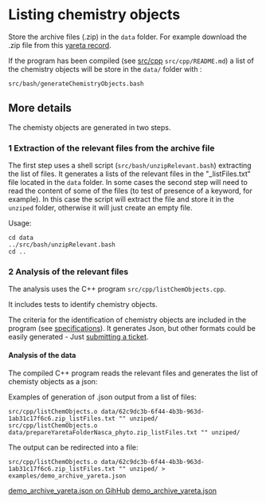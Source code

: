 # Listing chemistry objects

Store the archive files (.zip) in the `data` folder. For example download the .zip file from this [yareta record](https://yareta.unige.ch/frontend/archive/62c9dc3b-6f44-4b3b-963d-1ab31c17f6c6).

If the program has been compiled (see [src/cpp](../src/cpp/README.md) `src/cpp/README.md`) a list of the chemistry objects will be store in the `data/` folder with :
```
src/bash/generateChemistryObjects.bash
```
## More details 

The chemisty objects are generated in two steps.

### 1 Extraction of the relevant files from the archive file

The first step uses a shell script (`src/bash/unzipRelevant.bash`) extracting the list of files. It generates a lists of the relevant files in the "_listFiles.txt" file located in the `data` folder. In some cases the second step will need to read the content of some of the files (to test of presence of a keyword, for example). In this case the script will extract the file and store it in the `unziped` folder, otherwise it will just create an empty file.

Usage: 

```
cd data
../src/bash/unzipRelevant.bash
cd ..
```

### 2 Analysis of the relevant files 

The analysis uses the C++ program `src/cpp/listChemObjects.cpp`.

It includes tests to identify chemistry objects.

The criteria for the identification of chemistry objects are included in the program (see [specifications](../specifications/README.md)).
It generates Json, but other formats could be easily generated - Just 
[submitting a ticket](https://github.com/CHEMeDATA/ResearchObjectFinder/issues/new).
#### Analysis of the data

The compiled C++ program reads the relevant files and generates the list of chemisty objects as a json: 

Examples of generation of .json output from a list of files:
```
src/cpp/listChemObjects.o data/62c9dc3b-6f44-4b3b-963d-1ab31c17f6c6.zip_listFiles.txt "" unziped/
src/cpp/listChemObjects.o data/prepareYaretaFolderNasca_phyto.zip_listFiles.txt "" unziped/
```
The output can be redirected into a file:
```
src/cpp/listChemObjects.o data/62c9dc3b-6f44-4b3b-963d-1ab31c17f6c6.zip_listFiles.txt "" unziped/ > examples/demo_archive_yareta.json
```

[demo_archive_yareta.json on GihHub](https://github.com/CHEMeDATA/ResearchObjectFinder/blob/master/examples/demo_archive_yareta.json)
[demo_archive_yareta.json](demo_archive_yareta.json)